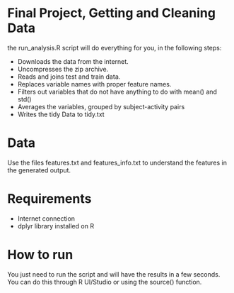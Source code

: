 
Final Project, Getting and Cleaning Data
========================================

the run_analysis.R script will do everything for you, in the following steps:
* Downloads the data from the internet.
* Uncompresses the zip archive.
* Reads and joins test and train data.
* Replaces variable names with proper feature names.
* Filters out variables that do not have anything to do with mean() and std()
* Averages the variables, grouped by subject-activity pairs
* Writes the tidy Data to tidy.txt

Data
====
Use the files features.txt and features_info.txt to understand the features in the generated output.

Requirements
============
* Internet connection
* dplyr library installed on R

How to run
==========
You just need to run the script and will have the results in a few seconds.
You can do this through R UI/Studio or using the source() function.
